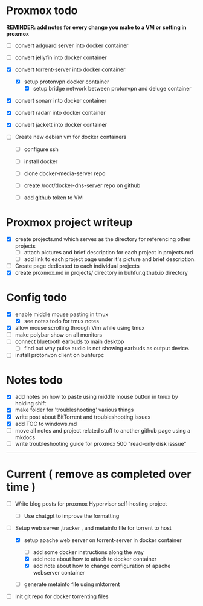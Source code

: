 
# Proxmox todo 

**REMINDER: add notes for every change you make to a VM or setting in proxmox**

- [ ] convert adguard server into docker container
- [ ] convert jellyfin into docker container
- [x] convert torrent-server into docker container 
    - [x] setup protonvpn docker container 
        - [x] setup bridge network between protonvpn and deluge container 
- [x] convert sonarr into docker container 
- [x] convert radarr into docker container 
- [x] convert jackett into docker container 

- [ ] Create new debian vm for docker containers
    - [ ] configure ssh
    - [ ] install docker
    - [ ] clone docker-media-server repo
    - [ ] create /root/docker-dns-server repo on github
    - [ ] add github token to VM 


# Proxmox project writeup 

- [x] create projects.md which serves as the directory for referencing other projects 
    - [ ] attach pictures and brief description for each project in projects.md 
    - [ ] add link to each project page under it's picture and brief description.

- [ ] Create page dedicated to each individual projects 
- [x] create proxmox.md in projects/ directory in buhfur.github.io directory 

# Config todo 

- [x] enable middle mouse pasting in tmux 
    - [x] see notes todo for tmux notes 
- [x] allow mouse scrolling through Vim while using tmux 
- [ ] make polybar show on all monitors
- [ ] connect bluetooth earbuds to main desktop 
    - [ ] find out why pulse audio is not showing earbuds as output device. 
- [ ] install protonvpn client on buhfurpc 

# Notes todo 

- [x] add notes on how to paste using middle mouse button in tmux by holding shift 
- [x] make folder for 'troubleshooting' various things 
- [x] write post about BitTorrent and troubleshooting issues
- [x] add TOC to windows.md 
- [ ] move all notes and project related stuff to another github page using a mkdocs 
- [ ] write troubleshooting guide for proxmox 500 "read-only disk isssue" 

---


# Current ( remove as completed over time ) 

- [ ] Write blog posts for proxmox Hypervisor self-hosting project 
    - [ ] Use chatgpt to improve the formatting 

- [ ] Setup web server ,tracker , and metainfo file for torrent to host 
    - [x] setup apache web server on torrent-server in docker container
        - [ ] add some docker instructions along the way 
        - [x] add note about how to attach to docker container
        - [x] add note about how to change configuration of apache webserver container
    - [ ] generate metainfo file using mktorrent 
    

- [ ] Init git repo for docker torrenting files 








  
